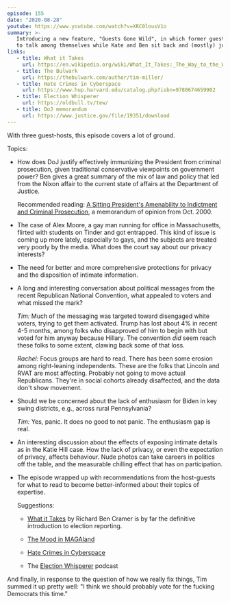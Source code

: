 ```yaml
---
episode: 155
date: "2020-08-28"
youtube: https://www.youtube.com/watch?v=XRC0lousV1o
summary: >-
   Introducing a new feature, "Guests Gone Wild", in which former guests return
   to talk among themselves while Kate and Ben sit back and (mostly) just watch.
links:
   - title: What it Takes
     url: https://en.wikipedia.org/wiki/What_It_Takes:_The_Way_to_the_White_House
   - title: The Bulwark
     url: https://thebulwark.com/author/tim-miller/
   - title: Hate Crimes in Cyberspace
     url: https://www.hup.harvard.edu/catalog.php?isbn=9780674659902
   - title: Election Whisperer
     url: https://oldbull.tv/tew/
   - title: DoJ memorandum
     url: https://www.justice.gov/file/19351/download
---
```

With three guest-hosts, this episode covers a lot of ground.

Topics:

- How does DoJ justify effectively immunizing the President from criminal
  prosecution, given traditional conservative viewpoints on government power?
  Ben gives a great summary of the mix of law and policy that led from the
  Nixon affair to the current state of affairs at the Department of Justice.

  Recommended reading: [A Sitting President's Amenability to Indictment and
  Criminal Prosecution](https://www.justice.gov/file/19351/download), a
  memorandum of opinion from Oct. 2000.

- The case of Alex Moore, a gay man running for office in Massachusetts,
  flirted with students on Tinder and got entrapped.  This kind of issue is
  coming up more lately, especially to gays, and the subjects are treated very
  poorly by the media. What does the court say about our privacy interests?

- The need for better and more comprehensive protections for privacy and the
  disposition of intimate information.

- A long and interesting conversation about political messages from the recent
  Republican National Convention, what appealed to voters and what missed the
  mark?

  *Tim:* Much of the messaging was targeted toward disengaged white voters,
  trying to get them activated.  Trump has lost about 4% in recent 4-5 months,
  among folks who disapproved of him to begin with but voted for him anyway
  because Hillary. The convention _did_ seem reach these folks to some extent,
  clawing back some of that loss.

  *Rachel:* Focus groups are hard to read. There has been some erosion among
  right-leaning independents. These are the folks that Lincoln and RVAT are
  most affecting. Probably not going to move actual Republicans. They're in
  social cohorts already disaffected, and the data don't show movement.

- Should we be concerned about the lack of enthusiasm for Biden in key swing
  districts, e.g., across rural Pennsylvania?

  *Tim:* Yes, panic. It does no good to not panic.  The enthusiasm gap is real.

- An interesting discussion about the effects of exposing intimate details as
  in the Katie Hill case. How the lack of privacy, or even the expectation of
  privacy, affects behaviour.  Nude photos can take careers in politics off the
  table, and the measurable chilling effect that has on participation.

- The episode wrapped up with recommendations from the host-guests for what to
  read to become better-informed about their topics of expertise.

  Suggestions:

    - [What it Takes](https://www.hup.harvard.edu/catalog.php?isbn=9780674659902)
      by Richard Ben Cramer is by far the definitive introduction to election
      reporting.

    - [The Mood in MAGAland](https://www.rollingstone.com/politics/politics-features/trump-reelection-chances-2020-house-senate-candidates-biden-1024862/)

    - [Hate Crimes in Cyberspace](https://www.hup.harvard.edu/catalog.php?isbn=9780674659902)

    - The [Election Whisperer](https://oldbull.tv/tew/) podcast

And finally, in response to the question of how we really fix things, Tim
summed it up pretty well: "I think we should probably vote for the fucking
Democrats this time."
